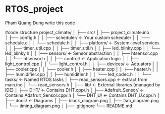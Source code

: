 # RTOS_project
Pham Quang Dung write this code

#code structure
project_climate/
│
├── src/
│   ├── project_climate.ino                    
│   ├── config.h
│
│   ├── scheduler/                   ← Your custom scheduler
│   │   ├── schedule.c
│   │   └── schedule.h
│
│   ├── platform/                    ← System-level services
│   │   ├── timer_util.cpp
│   │   ├── timer_util.h
│   │   ├── led_blinky.cpp
│   │   └── led_blinky.h
│
│   ├── sensors/                     ← Sensor abstraction
│   │   ├── htsensor.cpp
│   │   └── htsensor.h
│
│   ├── control/                     ← Application logic
│   │   ├── light_control.cpp
│   │   └── light_control.h
│
│   ├── devices/                     ← Actuators
│   │   ├── cooler.cpp
│   │   ├── cooler.h
│   │   ├── heater.cpp
│   │   ├── heater.h
│   │   ├── humidifier.cpp
│   │   ├── humidifier.h
│   │   └── led_codec.h
│
│   └── tasks/                       ← Named RTOS tasks
│       ├── read_sensors.cpp        ← extract from main.ino
│       └── read_sensors.h
│
├── lib/                             ← External libraries (managed by IDE)
│   ├── DHT/                         ← Contains DHT.cpp/.h
│   ├── Adafruit_Sensor/            ← Contains Adafruit_Sensor.cpp/.h
│   └── DHT_U/                       ← Contains DHT_U.cpp/.h
│
├── docs/                            ← Diagrams
│   ├── block_diagram.png
│   ├── fsm_diagram.png
│   └── timing_diagram.png
│
├── .gitignore
└── README.md

